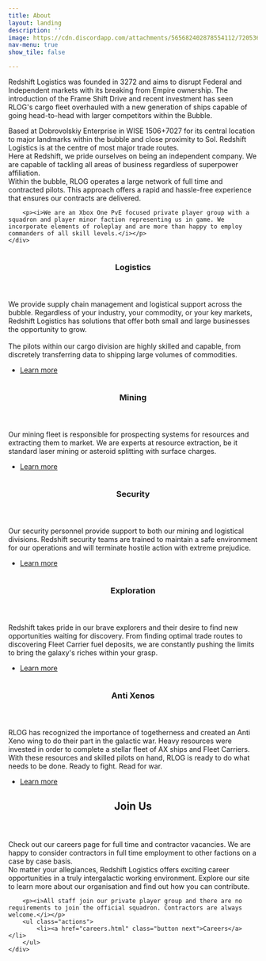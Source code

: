 ```yaml
---
title: About
layout: landing
description: ''
image: https://cdn.discordapp.com/attachments/565682402878554112/720536183897063434/image0.jpg
nav-menu: true
show_tile: false

---
```


<!-- Main -->
<div id="main">

<!-- One -->
<section id="one">
	<div class="inner">
		<p>
		Redshift Logistics was founded in 3272 and aims to disrupt Federal and Independent markets with its breaking from Empire ownership. The introduction of the Frame Shift Drive and recent investment has seen RLOG's cargo fleet overhauled with a new generation of ships capable of going head-to-head with larger competitors within the Bubble.
		</p>
		<p>
		Based at Dobrovolskiy Enterprise in WISE 1506+7027 for its central location to major landmarks within the bubble and close proximity to Sol. Redshift Logistics is at the centre of most major trade routes. <br>Here at Redshift, we pride ourselves on being an independent company. We are capable of tackling all areas of business regardless of superpower affiliation. <br>Within the bubble, RLOG operates a large network of full time and contracted pilots. This approach offers a rapid and hassle-free experience that ensures our contracts are delivered.</p>

		<p><i>We are an Xbox One PvE focused private player group with a squadron and player minor faction representing us in game. We incorporate elements of roleplay and are more than happy to employ commanders of all skill levels.</i></p>
	</div>
</section>

<!-- Two -->
<section id="two" class="spotlights">
	<section>
		<a href="careers.html" class="image">
			<img src="https://cdn.discordapp.com/attachments/650862830278672447/721409152601292950/fleet-carrier-square-2.png" alt="" data-position="center center" />
		</a>
		<div class="content">
			<div class="inner">
				<header class="major">
					<h3>Logistics</h3>
				</header>
				<p>We provide supply chain management and logistical support across the bubble. Regardless of your industry, your commodity, or your key markets, Redshift Logistics has solutions that offer both small and large businesses the opportunity to grow.
				<br><br>
				The pilots within our cargo division are highly skilled and capable, from discretely transferring data to shipping large volumes of commodities.
				</p>
				<ul class="actions">
					<li><a href="careers.html" class="button">Learn more</a></li>
				</ul>
			</div>
		</div>
	</section>
	<section>
		<a href="mining.html" class="image">
			<img src="https://cdn.discordapp.com/attachments/650862830278672447/677889675808997406/mining.png" alt="" data-position="top center" />
		</a>
		<div class="content">
			<div class="inner">
				<header class="major">
					<h3>Mining</h3>
				</header>
				<p>Our mining fleet is responsible for prospecting systems for resources and extracting them to market. We are experts at resource extraction, be it standard laser mining or asteroid splitting with surface charges.</p>
				<ul class="actions">
					<li><a href="careers.html" class="button">Learn more</a></li>
				</ul>
			</div>
		</div>
	</section>
	<section>
		<a href="security.html" class="image">
			<img src="https://cdn.discordapp.com/attachments/650862830278672447/721411777107329034/anaconda-square-1.png" alt="" data-position="25% 25%" />
		</a>
		<div class="content">
			<div class="inner">
				<header class="major">
					<h3>Security</h3>
				</header>
				<p>Our security personnel provide support to both our mining and logistical divisions. Redshift security teams are trained to maintain a safe environment for our operations and will terminate hostile action with extreme prejudice.</p>
				<ul class="actions">
					<li><a href="careers.html" class="button">Learn more</a></li>
				</ul>
			</div>
		</div>
	</section>
	<section>
		<a href="exploration.html" class="image">
			<img src="https://cdn.discordapp.com/attachments/650862830278672447/721437323589582898/exploration-square-1.png" alt="" data-position="25% 25%" />
		</a>
		<div class="content">
			<div class="inner">
				<header class="major">
					<h3>Exploration</h3>
				</header>
				<p>
				Redshift takes pride in our brave explorers and their desire to find new opportunities waiting for discovery. From finding optimal trade routes to discovering Fleet Carrier fuel deposits, we are constantly pushing the limits to bring the galaxy's riches within your grasp.
				</p>
				<ul class="actions">
					<li><a href="careers.html" class="button">Learn more</a></li>
				</ul>
			</div>
		</div>
	</section>
	<section>
		<a href="anti-xenos.html" class="image">
			<img src="https://cdn.discordapp.com/attachments/650862830278672447/721442765526925332/ax-square-1.png" alt="" data-position="25% 25%" />
		</a>
		<div class="content">
			<div class="inner">
				<header class="major">
					<h3>Anti Xenos</h3>
				</header>
				<p>
				RLOG has recognized the importance of togetherness and created an Anti Xeno wing to do their part in the galactic war. Heavy resources were invested in order to complete a stellar fleet of AX ships and Fleet Carriers.	<br>
				With these resources and skilled pilots on hand, RLOG is ready to do what needs to be done. Ready to fight. Read for war.
				</p>
				<ul class="actions">
					<li><a href="careers.html" class="button">Learn more</a></li>
				</ul>
			</div>
		</div>
	</section>
</section>


<!-- Three -->
<section id="three">
	<div class="inner">
		<header class="major">
			<h2>Join Us</h2>
		</header>
		<p>Check out our careers page for full time and contractor vacancies. We are happy to consider contractors in full time employment to other factions on a case by case basis.<br>
		No matter your allegiances, Redshift Logistics offers exciting career opportunities in a truly intergalactic working environment. Explore our site to learn more about our organisation and find out how you can contribute.
		</p>

		<p><i>All staff join our private player group and there are no requirements to join the official squadron. Contractors are always welcome.</i></p>
		<ul class="actions">
			<li><a href="careers.html" class="button next">Careers</a></li>
		</ul>
	</div>
</section>

</div>
